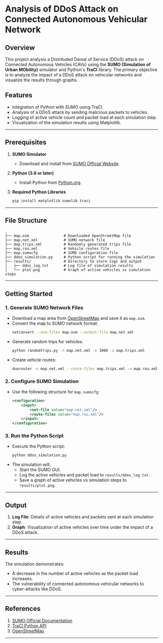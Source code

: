 # Analysis of DDoS Attack on Connected Autonomous Vehicular Network

## Overview
This project analysis a Distributed Denial of Service (DDoS) attack on Connected Autonomous Vehicles (CAVs) using the **SUMO (Simulation of Urban MObility)** simulator and Python's **TraCI** library. The primary objective is to analyze the impact of a DDoS attack on vehicular networks and visualize the results through graphs.

## Features
- Integration of Python with SUMO using TraCI.
- Analysis of a DDoS attack by sending malicious packets to vehicles.
- Logging of active vehicle count and packet load at each simulation step.
- Visualization of the simulation results using Matplotlib.

---

## Prerequisites
1. **SUMO Simulator**
   - Download and install from [SUMO Official Website](https://sumo.dlr.de/docs/Downloads.html).

2. **Python (3.6 or later)**
   - Install Python from [Python.org](https://www.python.org/).

3. **Required Python Libraries**
   ```bash
   pip install matplotlib sumolib traci
   ```

---

## File Structure
```
.
├── map.osm                # Downloaded OpenStreetMap file
├── map.net.xml            # SUMO network file
├── map.trips.xml          # Randomly generated trips file
├── map.rou.xml            # Vehicle routes file
├── map.sumocfg            # SUMO configuration file
├── ddos_simulation.py     # Python script for running the simulation
├── results/               # Directory to store logs and output
│   ├── ddos_log.txt       # Log file of simulation results
│   └── plot.png           # Graph of active vehicles vs simulation steps
```

---

## Getting Started

### 1. Generate SUMO Network Files
- Download a map area from [OpenStreetMap](https://www.openstreetmap.org/) and save it as `map.osm`.
- Convert the map to SUMO network format:
  ```bash
  netconvert --osm-files map.osm --output-file map.net.xml
  ```
- Generate random trips for vehicles:
  ```bash
  python randomTrips.py -n map.net.xml -e 1000 -o map.trips.xml
  ```
- Create vehicle routes:
  ```bash
  duarouter -n map.net.xml --route-files map.trips.xml -o map.rou.xml --ignore-errors
  ```

### 2. Configure SUMO Simulation
- Use the following structure for `map.sumocfg`:
  ```xml
  <configuration>
      <input>
          <net-file value="map.net.xml"/>
          <route-files value="map.rou.xml"/>
      </input>
  </configuration>
  ```

### 3. Run the Python Script
- Execute the Python script:
  ```bash
  python ddos_simulation.py
  ```
- The simulation will:
  - Start the SUMO GUI.
  - Log the active vehicles and packet load to `results/ddos_log.txt`.
  - Save a graph of active vehicles vs simulation steps to `results/plot.png`.

---

## Output
1. **Log File**: Details of active vehicles and packets sent at each simulation step.
2. **Graph**: Visualization of active vehicles over time under the impact of a DDoS attack.

---

## Results
The simulation demonstrates:
- A decrease in the number of active vehicles as the packet load increases.
- The vulnerability of connected autonomous vehicular networks to cyber-attacks like DDoS.

---

## References
1. [SUMO Official Documentation](https://sumo.dlr.de/docs/)
2. [TraCI Python API](https://sumo.dlr.de/docs/TraCI.html)
3. [OpenStreetMap](https://www.openstreetmap.org/)

---
